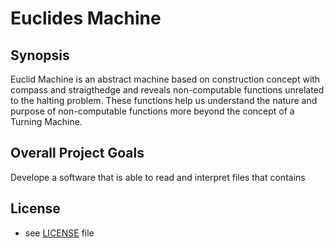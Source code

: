 # Euclides Machine
## Synopsis
Euclid Machine is an abstract machine based on construction concept with compass 
and straigthedge and reveals non-computable functions unrelated to the halting problem. These functions help us understand the nature and purpose of non-computable functions more beyond the concept of a Turning Machine. 

## Overall Project Goals
Develope a software that is able to read and interpret files that contains 

## License 
* see [LICENSE](https://github.com/nemisgerry/Euclides_Machine/blob/master/LICENSE.md) file

